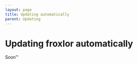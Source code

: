 ```yaml
---
layout: page
title: Updating automatically
parent: Updating
---
```


# Updating froxlor automatically

Soon™
